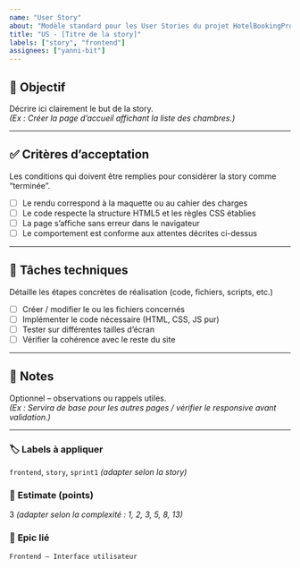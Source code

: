 ```yaml
---
name: "User Story"
about: "Modèle standard pour les User Stories du projet HotelBookingProjetBloc2"
title: "US - [Titre de la story]"
labels: ["story", "frontend"]
assignees: ["yanni-bit"]
---
```


## 🎯 Objectif
Décrire ici clairement le but de la story.  
*(Ex : Créer la page d’accueil affichant la liste des chambres.)*

---

## ✅ Critères d’acceptation
Les conditions qui doivent être remplies pour considérer la story comme “terminée”.

- [ ] Le rendu correspond à la maquette ou au cahier des charges  
- [ ] Le code respecte la structure HTML5 et les règles CSS établies  
- [ ] La page s’affiche sans erreur dans le navigateur  
- [ ] Le comportement est conforme aux attentes décrites ci-dessus  

---

## 🧩 Tâches techniques
Détaille les étapes concrètes de réalisation (code, fichiers, scripts, etc.)

- [ ] Créer / modifier le ou les fichiers concernés  
- [ ] Implémenter le code nécessaire (HTML, CSS, JS pur)  
- [ ] Tester sur différentes tailles d’écran  
- [ ] Vérifier la cohérence avec le reste du site  

---

## 🧠 Notes
Optionnel – observations ou rappels utiles.  
*(Ex : Servira de base pour les autres pages / vérifier le responsive avant validation.)*

---

### 🏷️ **Labels à appliquer**
`frontend`, `story`, `sprint1` *(adapter selon la story)*

### 🧮 **Estimate (points)**
3 *(adapter selon la complexité : 1, 2, 3, 5, 8, 13)*

### 🧱 **Epic lié**
`Frontend – Interface utilisateur`
